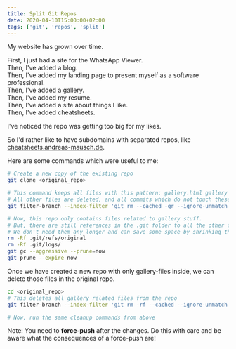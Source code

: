 ```yaml
---
title: Split Git Repos
date: 2020-04-10T15:00:00+02:00
tags: ['git', 'repos', 'split']
---
```


My website has grown over time.

First, I just had a site for the WhatsApp Viewer.  
Then, I've added a blog.  
Then, I've added my landing page to present myself as a software professional.  
Then, I've added a gallery.  
Then, I've added my resume.  
Then, I've added a site about things I like.  
Then, I've added cheatsheets.

I've noticed the repo was getting too big for my likes.

So I'd rather like to have subdomains with separated repos, like [cheatsheets.andreas-mausch.de](https://cheatsheets.andreas-mausch.de).

Here are some commands which were useful to me:

```bash
# Create a new copy of the existing repo
git clone <original_repo>

# This command keeps all files with this pattern: gallery.html gallery images/gallery _layouts/gallery.html
# All other files are deleted, and all commits which do not touch these files are dropped.
git filter-branch --index-filter 'git rm --cached -qr --ignore-unmatch -- . && git reset -q $GIT_COMMIT -- gallery.html gallery images/gallery _layouts/gallery.html' --prune-empty -- --all

# Now, this repo only contains files related to gallery stuff.
# But, there are still references in the .git folder to all the other files.
# We don't need them any longer and can save some space by shrinking the .git folder:
rm -Rf .git/refs/original
rm -Rf .git/logs/
git gc --aggressive --prune=now
git prune --expire now
```

Once we have created a new repo with only gallery-files inside,
we can delete those files in the original repo.

```bash
cd <original_repo>
# This deletes all gallery related files from the repo
git filter-branch --index-filter 'git rm -rf --cached --ignore-unmatch gallery.html gallery images/gallery _layouts/gallery.html' --prune-empty --tag-name-filter cat -- --all

# Now, run the same cleanup commands from above
```

Note: You need to **force-push** after the changes. Do this with care and be aware what the consequences of a force-push are!
